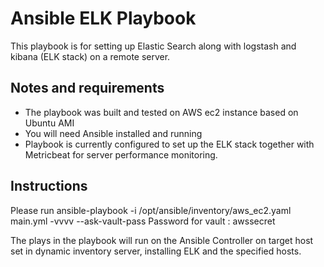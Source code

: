 
# Ansible ELK Playbook

This playbook is for setting up Elastic Search along with logstash and kibana (ELK stack) on a remote server.

## Notes and requirements

 - The playbook was built and tested on AWS ec2 instance based on Ubuntu  AMI
 - You will need Ansible installed and running
 - Playbook is currently configured to set up the ELK stack together with Metricbeat for server performance monitoring.

 ## Instructions

Please run ansible-playbook -i /opt/ansible/inventory/aws_ec2.yaml main.yml -vvvv --ask-vault-pass
Password for vault : awssecret

 The plays in the playbook will run on the Ansible Controller on target host set in dynamic inventory server, installing ELK and the specified hosts.
